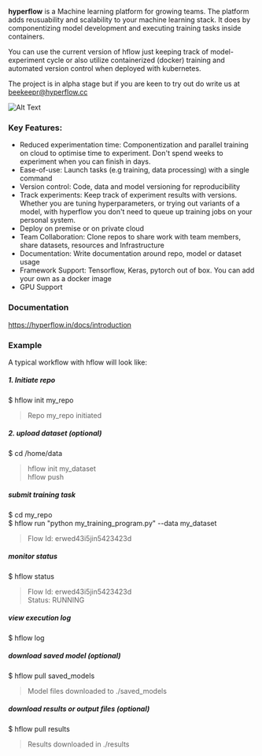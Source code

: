 
**hyperflow** is a Machine learning platform for growing teams. The platform adds reusuability and scalability to your machine learning stack. It does by componentizing model development and executing training tasks inside containers.

You can use the current version of hflow just keeping track of model-experiment cycle or also utilize containerized (docker) training and automated version control when deployed with kubernetes.

The project is in alpha stage but if you are keen to try out do write us at beekeepr@hyperflow.cc

![Alt Text](http://www.animatedgif.net/underconstruction/cns01_e0.gif)

### Key Features:

* Reduced experimentation time: Componentization and parallel training on cloud to optimise time to experiment. Don't spend weeks to experiment when you can finish in days.
* Ease-of-use: Launch tasks (e.g training, data processing) with a single command
* Version control: Code, data and model versioning for reproducibility
* Track experiments: Keep track of experiment results with versions. Whether you are tuning hyperparameters, or trying out variants of a model, with hyperflow you don't need to queue up training jobs on your personal system.
* Deploy on premise or on private cloud
* Team Collaboration: Clone repos to share work with team members, share datasets, resources and Infrastructure
* Documentation: Write documentation around repo, model or dataset usage
* Framework Support: Tensorflow, Keras, pytorch out of box. You can add your own as a docker image
* GPU Support

### Documentation
https://hyperflow.in/docs/introduction

### Example
A typical workflow with hflow will look like: 

##### 1. Initiate repo
$ hflow init my_repo <br />
> Repo my_repo initiated

##### 2. upload dataset (optional) 
$ cd /home/data  <br />
> hflow init my_dataset  <br />
> hflow push <br />

##### submit training task   
$ cd my_repo <br />
$ hflow run "python my_training_program.py"  --data my_dataset <br />
> Flow Id: erwed43i5jin5423423d <br />

##### monitor status 
$ hflow status  <br />
> Flow Id: erwed43i5jin5423423d <br />
> Status: RUNNING <br />

##### view execution log 
$ hflow log <br />

##### download saved model (optional)
$ hflow pull saved_models <br />
> Model files downloaded to ./saved_models

##### download results or output files (optional)
$ hflow pull results  <br />
> Results downloaded in ./results <br />


